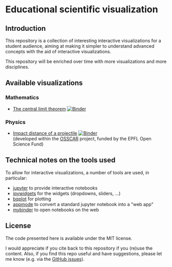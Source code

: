 # Educational scientific visualization

## Introduction

This repository is a collection of interesting interactive visualizations
for a student audience, aiming at making it simpler to understand advanced
concepts with the aid of interactive visualizations.

This repository will be enriched over time with more visualizations and more disciplines.

## Available visualizations
### Mathematics

- [The central limit theorem](https://mybinder.org/v2/gh/giovannipizzi/educational-scientific-visualizations/master?urlpath=%2Fapps%2Fcentral-limit-theorem%2FCentral%20limit%20theorem.ipynb) [![Binder](https://mybinder.org/badge.svg)](https://mybinder.org/v2/gh/giovannipizzi/educational-scientific-visualizations/master?urlpath=%2Fapps%2Fcentral-limit-theorem%2FCentral%20limit%20theorem.ipynb)

### Physics

- [Impact distance of a projectile](https://mybinder.org/v2/gh/osscar-org/widget-code-input/master?urlpath=apps/demos/projectile-inline.ipynb) [![Binder](https://mybinder.org/badge.svg)](https://mybinder.org/v2/gh/osscar-org/widget-code-input/master?urlpath=apps/demos/projectile-inline.ipynb) <br> (developed within the [OSSCAR](http://www.osscar.org) project, funded by the EPFL Open Science Fund)


## Technical notes on the tools used
To allow for interactive visualizations, a number of tools are used, in particular:

- [jupyter](http://jupyter.org) to provide interactive notebooks
- [ipywidgets](https://ipywidgets.readthedocs.io/en/stable/) for the widgets (dropdowns, sliders, ...)
- [bqplot](https://github.com/bloomberg/bqplot) for plotting
- [appmode](https://github.com/oschuett/appmode/) to convert a standard jupyter notebook into a "web app"
- [mybinder](https://mybinder.org) to open notebooks on the web

## License
The code presented here is available under the MIT license.

I would appreciate if you cite back to this repository if you (re)use the content. Also, if you find this repo useful and have suggestions, please let me know (e.g. via the [GitHub issues](https://github.com/giovannipizzi/educational-scientific-visualizations/issues)).
